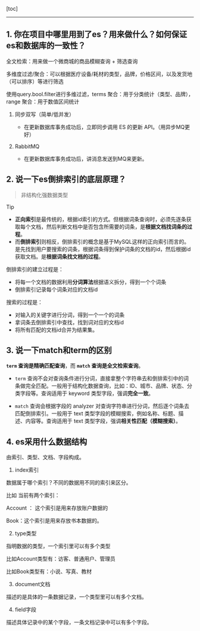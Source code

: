 [toc]

---

## 1. 你在项目中哪里用到了es？用来做什么？如何保证es和数据库的一致性？

全文检索：用来做一个微商城的商品模糊查询 + 筛选查询

多维度过滤/聚合：可以根据医疗设备/耗材的类型，品牌，价格区间，以及发货地（可以排序）等进行筛选

使用query.bool.filter进行多维过滤，terms 聚合：用于分类统计（类型、品牌），range 聚合：用于数值区间统计

1. 同步双写（简单/低并发）

   - 在更新数据库事务成功后，立即同步调用 ES 的更新 API。（用异步MQ更好）

2. RabbitMQ

   - 在更新数据库事务成功后，讲消息发送到MQ来更新。

   



## 2. 说一下es倒排索引的底层原理？

> 非结构化强数据类型

> [!tip]  
>
> -  **正向索引**是最传统的，根据id索引的方式。但根据词条查询时，必须先逐条获取每个文档，然后判断文档中是否包含所需要的词条，是**根据文档找词条的过程**。 
> -  而**倒排索引**则相反，倒排索引的概念是基于MySQL这样的正向索引而言的。是先找到用户要搜索的词条，根据词条得到保护词条的文档的id，然后根据id获取文档。是**根据词条找文档的过程**。 

倒排索引的建立过程是：

- 将每一个文档的数据利用**分词算法**根据语义拆分，得到一个个词条
- 倒排索引记录每个词条对应的文档id

搜索的过程是：

- 对输入的关键字进行分词，得到一个一个的词条
- 拿词条去倒排索引中查找，找到词对应的文档id
- 将所有匹配的文档id合并为结果集。



## 3. 说一下match和term的区别

**`term` 查询是精确匹配查询**，而 **`match` 查询是全文检索查询**。

- `term` 查询不会对查询条件进行分词，直接拿整个字符串去和倒排索引中的词条做完全匹配。一般用于结构化数据查询，比如：ID、城市、品牌、状态、分类字段等。查询适用于 keyword 类型字段，强调**完全一致**。

- `match` 查询会根据字段的 analyzer 对查询字符串进行分词，然后逐个词条去匹配倒排索引。一般用于 text 类型字段的模糊搜索，例如名称、标题、描述、内容等。查询适用于 text 类型字段，强调**相关性匹配（模糊搜索）**。



## 4. es采用什么数据结构

由索引、类型、文档、字段构成。

1. index索引

数据属于哪个索引？不同的数据用不同的索引来区分。

比如 当前有两个索引：

 Account ： 这个索引是用来存放账户数据的

 Book：这个索引是用来存放书本数据的。

2. type类型

指明数据的类型，一个索引里可以有多个类型

比如Account类型有：访客、普通用户、管理员

比如Book类型有：小说、写真、教材

3. document文档

描述的是具体的一条数据记录，一个类型里可以有多个文档。

4. field字段

描述具体记录中的某个字段，一条文档记录中可以有多个字段。